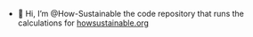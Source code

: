 - 👋 Hi, I’m @How-Sustainable the code repository that runs the calculations for [howsustainable.org](https://howsustainable.org)

<!---
How-Sustainable/How-Sustainable is a ✨ special ✨ repository because its `README.md` (this file) appears on your GitHub profile.
You can click the Preview link to take a look at your changes.
--->
